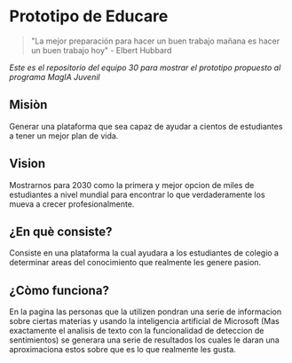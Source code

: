 # Prototipo de Educare

> "La mejor preparación para hacer un buen trabajo mañana es hacer un buen trabajo hoy" - Elbert Hubbard

*Este es el repositorio del equipo 30 para mostrar el prototipo propuesto al programa MagIA Juvenil*

## Misiòn

Generar una plataforma que sea capaz de ayudar a cientos de estudiantes a tener un mejor plan de vida.

## Vision

Mostrarnos para 2030 como la primera y mejor opcion de miles de estudiantes a nivel mundial para encontrar lo que verdaderamente los mueva a crecer profesionalmente.

## ¿En què consiste?

Consiste en una plataforma la cual ayudara a los estudiantes de colegio a determinar areas del conocimiento que realmente les genere pasion. 

## ¿Còmo funciona?

En la pagina las personas que la utilizen pondran una serie de informacion sobre ciertas materias y usando la inteligencia artificial de Microsoft (Mas exactamente el analisis de texto con la funcionalidad de deteccion de sentimientos) se generara una serie de resultados los cuales le daran una aproximaciona estos sobre que es lo que realmente les gusta.
